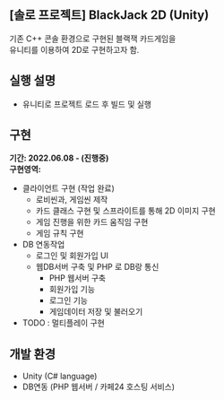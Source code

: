 ## [솔로 프로젝트] BlackJack 2D (Unity)
기존 C++ 콘솔 환경으로 구현된 블랙잭 카드게임을  
유니티를 이용하여 2D로 구현하고자 함.  

## 실행 설명
- 유니티로 프로젝트 로드 후 빌드 및 실행

## 구현
**기간: 2022.06.08 - (진행중)**  
**구현영역:**
* 클라이언트 구현 (작업 완료)
	* 로비씬과, 게임씬 제작
	* 카드 클래스 구현 및 스프라이트를 통해 2D 이미지 구현
	* 게임 진행을 위한 카드 움직임 구현
	* 게임 규칙 구현
* DB 연동작업
	* 로그인 및 회원가입 UI
	* 웹DB서버 구축 및 PHP 로 DB랑 통신
		* PHP 웹서버 구축
		* 회원가입 기능
		* 로그인 기능
		* 게임데이터 저장 및 불러오기
* TODO : 멀티플레이 구현

## 개발 환경
* Unity (C# language)
* DB연동 (PHP 웹서버 / 카페24 호스팅 서비스)
